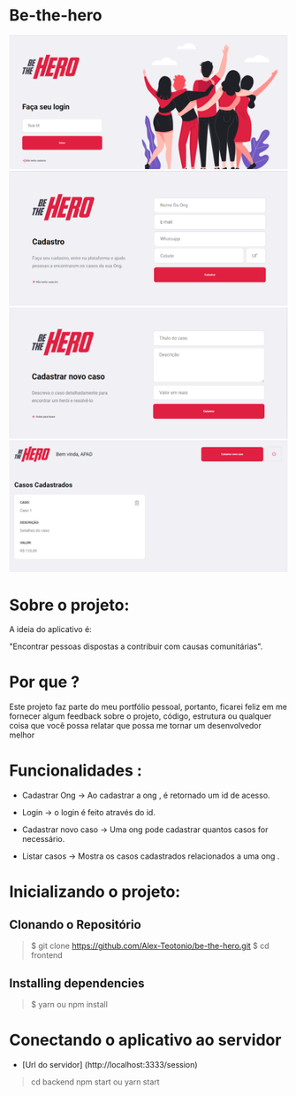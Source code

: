 # Be-the-hero
![tela inicial](https://github.com/Alex-Teotonio/be-the-hero/blob/master/tela%20inicial.png)
![cadastro da ong](https://github.com/Alex-Teotonio/be-the-hero/blob/master/cadastro%20da%20ong.png)
![cadastrar novo caso](https://github.com/Alex-Teotonio/be-the-hero/blob/master/cadastrar%20novo%20caso.png)
![casos cadastrados](https://github.com/Alex-Teotonio/be-the-hero/blob/master/casos%20cadastrados.png)

# Sobre o projeto: 
A ideia do aplicativo é:

"Encontrar pessoas dispostas a contribuir com causas comunitárias".

# Por que ?

Este projeto faz parte do meu portfólio pessoal, portanto, ficarei feliz em me fornecer algum feedback sobre o projeto, código, estrutura ou qualquer coisa que você possa relatar que possa me tornar um desenvolvedor melhor

# Funcionalidades :
- Cadastrar Ong -> Ao cadastrar a ong , é retornado um id de acesso. 

- Login -> o login é feito através do id.

- Cadastrar novo caso -> Uma ong pode cadastrar quantos casos for necessário. 

- Listar casos -> Mostra os casos cadastrados relacionados a uma ong .

# Inicializando o projeto:
## Clonando o Repositório

> $ git clone https://github.com/Alex-Teotonio/be-the-hero.git
>$ cd frontend

## Installing dependencies
> $ yarn ou npm install

# Conectando o aplicativo ao servidor
- [Url do servidor] (http://localhost:3333/session) 
> cd backend 
> npm start ou yarn start  

